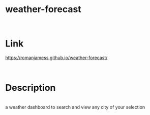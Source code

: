 # weather-forecast
<br>

# Link
https://romanjamess.github.io/weather-forecast/

<br>

# Description
<br>
a weather dashboard to search and view any city of your selection 
<br>

